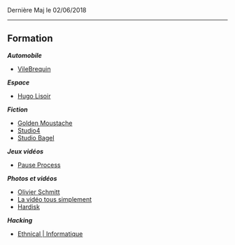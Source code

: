 Dernière Maj le 02/06/2018

---------------------------------------------------------------------------------------------------------

## Formation

__*Automobile*__
- [VileBrequin](https://www.youtube.com/channel/UCC9mlCpyisiIpp9YA9xV-QA)

__*Espace*__
- [Hugo Lisoir](https://www.youtube.com/channel/UCDC6DBi0kRp6Jk21xqfvFLA)

__*Fiction*__
- [Golden Moustache](https://www.youtube.com/user/GoldenMoustacheVideo)
- [Studio4](https://www.youtube.com/channel/UC-1c7ebjoZoh1yTM6qL3R7g)
- [Studio Bagel](https://www.youtube.com/user/StudioBagel)

__*Jeux vidéos*__
- [Pause Process](https://www.youtube.com/channel/UC0JUkXAVVA4qWH1BQRs5N3A)

__*Photos et vidéos*__
- [Olivier Schmitt](https://www.youtube.com/channel/UCqC_p9Kw9pnvLvzr701beSg)
- [La vidéo tous simplement](https://www.youtube.com/channel/UC3qG9j4cEP_9atRd0fL45Iw)
- [Hardisk](https://www.youtube.com/user/Hardiskblog)

__*Hacking*__
- [Ethnical | Informatique](https://www.youtube.com/user/EthnicalNightamre/videos)
